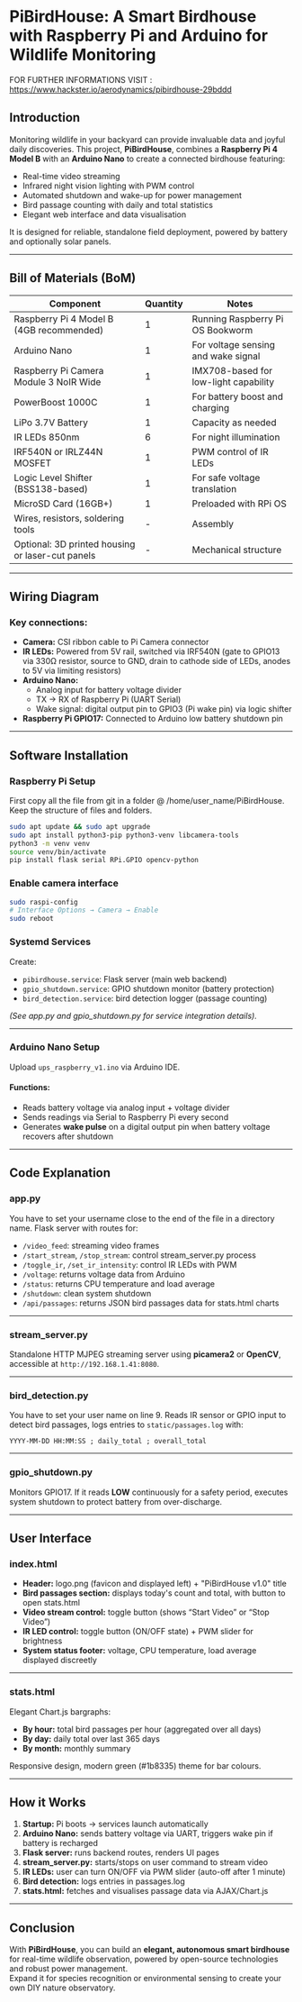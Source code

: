 # PiBirdHouse: A Smart Birdhouse with Raspberry Pi and Arduino for Wildlife Monitoring

FOR FURTHER INFORMATIONS VISIT : https://www.hackster.io/aerodynamics/pibirdhouse-29bddd

## Introduction

Monitoring wildlife in your backyard can provide invaluable data and joyful daily discoveries. This project, **PiBirdHouse**, combines a **Raspberry Pi 4 Model B** with an **Arduino Nano** to create a connected birdhouse featuring:

- Real-time video streaming
- Infrared night vision lighting with PWM control
- Automated shutdown and wake-up for power management
- Bird passage counting with daily and total statistics
- Elegant web interface and data visualisation

It is designed for reliable, standalone field deployment, powered by battery and optionally solar panels.

---

## Bill of Materials (BoM)

| Component                                        | Quantity | Notes                                 |
| ------------------------------------------------ | -------- | ------------------------------------- |
| Raspberry Pi 4 Model B (4GB recommended)         | 1        | Running Raspberry Pi OS Bookworm      |
| Arduino Nano                                     | 1        | For voltage sensing and wake signal   |
| Raspberry Pi Camera Module 3 NoIR Wide           | 1        | IMX708-based for low-light capability |
| PowerBoost 1000C                                 | 1        | For battery boost and charging        |
| LiPo 3.7V Battery                                | 1        | Capacity as needed                    |
| IR LEDs 850nm                                    | 6        | For night illumination                |
| IRF540N or IRLZ44N MOSFET                        | 1        | PWM control of IR LEDs                |
| Logic Level Shifter (BSS138-based)               | 1        | For safe voltage translation          |
| MicroSD Card (16GB+)                             | 1        | Preloaded with RPi OS                 |
| Wires, resistors, soldering tools                | -        | Assembly                              |
| Optional: 3D printed housing or laser-cut panels | -        | Mechanical structure                  |

---

## Wiring Diagram

### Key connections:

- **Camera:** CSI ribbon cable to Pi Camera connector
- **IR LEDs:** Powered from 5V rail, switched via IRF540N (gate to GPIO13 via 330Ω resistor, source to GND, drain to cathode side of LEDs, anodes to 5V via limiting resistors)
- **Arduino Nano:**
  - Analog input for battery voltage divider
  - TX → RX of Raspberry Pi (UART Serial)
  - Wake signal: digital output pin to GPIO3 (Pi wake pin) via logic shifter
- **Raspberry Pi GPIO17:** Connected to Arduino low battery shutdown pin

---

## Software Installation

### Raspberry Pi Setup

First copy all the file from git in a folder @ /home/user_name/PiBirdHouse. Keep the structure of files and folders.

```bash
sudo apt update && sudo apt upgrade
sudo apt install python3-pip python3-venv libcamera-tools
python3 -m venv venv
source venv/bin/activate
pip install flask serial RPi.GPIO opencv-python
```

### Enable camera interface

```bash
sudo raspi-config
# Interface Options → Camera → Enable
sudo reboot
```

### Systemd Services

Create:

- `pibirdhouse.service`: Flask server (main web backend)
- `gpio_shutdown.service`: GPIO shutdown monitor (battery protection)
- `bird_detection.service`: bird detection logger (passage counting)

*(See app.py and gpio\_shutdown.py for service integration details).*

---

### Arduino Nano Setup

Upload `ups_raspberry_v1.ino` via Arduino IDE.

#### Functions:

- Reads battery voltage via analog input + voltage divider
- Sends readings via Serial to Raspberry Pi every second
- Generates **wake pulse** on a digital output pin when battery voltage recovers after shutdown

---

## Code Explanation

### app.py
You have to set your username close to the end of the file in a directory name.
Flask server with routes for:

- `/video_feed`: streaming video frames
- `/start_stream`, `/stop_stream`: control stream\_server.py process
- `/toggle_ir`, `/set_ir_intensity`: control IR LEDs with PWM
- `/voltage`: returns voltage data from Arduino
- `/status`: returns CPU temperature and load average
- `/shutdown`: clean system shutdown
- `/api/passages`: returns JSON bird passages data for stats.html charts

---

### stream\_server.py

Standalone HTTP MJPEG streaming server using **picamera2** or **OpenCV**, accessible at `http://192.168.1.41:8080`.

---

### bird\_detection.py
You have to set your user name on line 9.
Reads IR sensor or GPIO input to detect bird passages, logs entries to `static/passages.log` with:

```
YYYY-MM-DD HH:MM:SS ; daily_total ; overall_total
```

---

### gpio\_shutdown.py

Monitors GPIO17. If it reads **LOW** continuously for a safety period, executes system shutdown to protect battery from over-discharge.

---

## User Interface

### index.html

- **Header:** logo.png (favicon and displayed left) + "PiBirdHouse v1.0" title
- **Bird passages section:** displays today's count and total, with button to open stats.html
- **Video stream control:** toggle button (shows “Start Video” or “Stop Video”)
- **IR LED control:** toggle button (ON/OFF state) + PWM slider for brightness
- **System status footer:** voltage, CPU temperature, load average displayed discreetly

---

### stats.html

Elegant Chart.js bargraphs:

- **By hour:** total bird passages per hour (aggregated over all days)
- **By day:** daily total over last 365 days
- **By month:** monthly summary

Responsive design, modern green (#1b8335) theme for bar colours.

---

## How it Works

1. **Startup:** Pi boots → services launch automatically
2. **Arduino Nano:** sends battery voltage via UART, triggers wake pin if battery is recharged
3. **Flask server:** runs backend routes, renders UI pages
4. **stream\_server.py:** starts/stops on user command to stream video
5. **IR LEDs:** user can turn ON/OFF via PWM slider (auto-off after 1 minute)
6. **Bird detection:** logs entries in passages.log
7. **stats.html:** fetches and visualises passage data via AJAX/Chart.js

---

## Conclusion

With **PiBirdHouse**, you can build an **elegant, autonomous smart birdhouse** for real-time wildlife observation, powered by open-source technologies and robust power management.\
Expand it for species recognition or environmental sensing to create your own DIY nature observatory.


